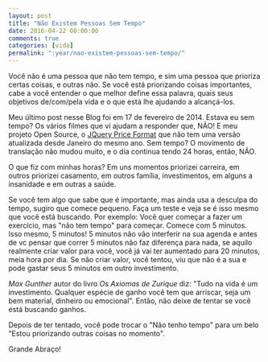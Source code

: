 ```yaml
---
layout: post
title: "Não Existem Pessoas Sem Tempo"
date: 2016-04-22 00:00:00
comments: true
categories: [vida]
permalink: ":year/nao-existem-pessoas-sem-tempo/"
---
```


Você não é uma pessoa que não tem tempo, e sim uma pessoa que prioriza certas coisas, e outras não. Se você está priorizando coisas importantes, cabe a você entender o que melhor define essa palavra, quais seus objetivos de/com/pela vida e o que está lhe ajudando a alcançá-los.
<!--more-->
Meu último post nesse Blog foi em 17 de fevereiro de 2014. Estava eu sem tempo? Os vários filmes que vi ajudam a responder que, NÃO! E meu projeto Open Source, o [JQuery Price Format](http://jquerypriceformat.com/) que não tem uma versão atualizada desde Janeiro do mesmo ano. Sem tempo? O movimento de translação não mudou muito, e o dia continua tendo 24 horas, então, NÃO.

O que fiz com minhas horas? Em uns momentos priorizei carreira, em outros priorizei casamento, em outros família, investimentos, em alguns a insanidade e em outras a saúde.

Se você tem algo que sabe que é importante, mas ainda usa a desculpa do tempo, sugiro que comece pequeno. Faça um teste e veja se é isso mesmo que você está buscando. Por exemplo: Você quer começar a fazer um exercício, mas "não tem tempo" para começar. Comece com 5 minutos. Isso mesmo, 5 minutos! 5 minutos não vão interferir na sua agenda e antes de vc pensar que correr 5 minutos não faz diferença para nada, se aquilo realmente criar valor para você, você já vai ter aumentado para 20 minutos, meia hora por dia. Se não criar valor, você tentou, viu que não é a sua e pode gastar seus 5 minutos em outro investimento.

*Max Gunther* autor do livro *Os Axiomas de Zurique* diz: "Tudo na vida é um investimento. Qualquer espécie de ganho você tem que arriscar, seja um bem material, dinheiro ou emocional". Então, não deixe de tentar se você está buscando ganhos.

Depois de ter tentado, você pode trocar o "Não tenho tempo" para um belo "Estou priorizando outras coisas no momento".

Grande Abraço!
